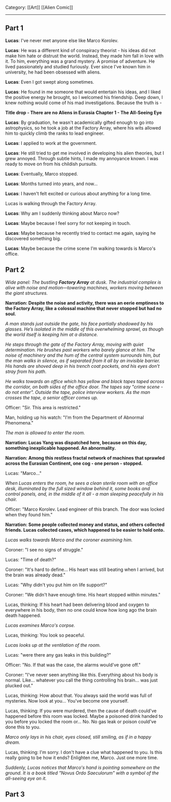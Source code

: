 Category: [[Art]] [[Alien Comic]]
___
## Part 1
**Lucas**: I've never met anyone else like Marco Korolev. 

**Lucas**: He was a different kind of conspiracy theorist - his ideas did not make him hate or distrust the world. Instead, they made him fall in love with it. To him, everything was a grand mystery. A promise of adventure. He lived passionately and studied furiously. Ever since I've known him in university, he had been obsessed with aliens. 

**Lucas**: Even I got swept along sometimes. 

**Lucas**: He found in me someone that would entertain his ideas, and I liked the positive energy he brought, so I welcomed his friendship. Deep down, I knew nothing would come of his mad investigations. Because the truth is - 

**Title drop - There are no Aliens in Eurasia**
**Chapter 1 - The All-Seeing Eye**

**Lucas**: By graduation, he wasn't academically gifted enough to go into astrophysics, so he took a job at the Factory Array, where his wits allowed him to quickly climb the ranks to lead engineer. 

**Lucas**: I applied to work at the government. 

**Lucas**: He still tried to get me involved in developing his alien theories, but I grew annoyed. Through subtle hints, I made my annoyance known. I was ready to move on from his childish pursuits. 

**Lucas**: Eventually, Marco stopped. 

**Lucas**: Months turned into years, and now... 

**Lucas**: I haven't felt excited or curious about anything for a long time. 

Lucas is walking through the Factory Array. 

**Lucas**: Why am I suddenly thinking about Marco now? 

**Lucas**: Maybe because I feel sorry for not keeping in touch. 

**Lucas**: Maybe because he recently tried to contact me again, saying he discovered something big. 

**Lucas**: Maybe because the crime scene I'm walking towards is Marco's office. 
## Part 2
*Wide panel: The bustling **Factory Array** at dusk. The industrial complex is alive with noise and motion—towering machines, workers moving between the giant structures.* 

**Narration: Despite the noise and activity, there was an eerie emptiness to the Factory Array, like a colossal machine that never stopped but had no soul.**

*A man stands just outside the gate, his face partially shadowed by his glasses. He’s isolated in the middle of this overwhelming sprawl, as though the world itself is keeping him at a distance.*

*He steps through the gate of the Factory Array, moving with quiet determination. He brushes past workers who barely glance at him. The noise of machinery and the hum of the central system surrounds him, but the man walks in silence, as if separated from it all by an invisible barrier. His hands are shoved deep in his trench coat pockets, and his eyes don’t stray from his path.* 

*He walks towards an office which has yellow and black tapes taped across the corridor, on both sides of the office door. The tapes say "crime scene - do not enter". Outside the tape, police interview workers. As the man crosses the tape, a senior officer comes up.* 

Officer: "Sir. This area is restricted."

Man, holding up his watch: "I'm from the Department of Abnormal Phenomena." 

*The man is allowed to enter the room.*
 
**Narration: Lucas Yang was dispatched here, because on this day, something inexplicable happened. An abnormality.**

**Narration: Among this restless fractal network of machines that sprawled across the Eurasian Continent, one cog - one person - stopped.**

Lucas: "Marco..."

*When Lucas enters the room, he sees a clean sterile room with an office desk, illuminated by the full sized window behind it, some books and control panels, and, in the middle of it all - a man sleeping peacefully in his chair.*

Officer: "Marco Korolev. Lead engineer of this branch. The door was locked when they found him." 

**Narration: Some people collected money and status, and others collected friends. Lucas collected cases, which happened to be easier to hold onto.**

*Lucas walks towards Marco and the coroner examining him.*

Coroner: "I see no signs of struggle."

Lucas: "Time of death?"

Coroner: "It's hard to define... His heart was still beating when I arrived, but the brain was already dead."

Lucas: "Why didn't you put him on life support?"

Coroner: "We didn't have enough time. His heart stopped within minutes."

Lucas, thinking: If his heart had been delivering blood and oxygen to everywhere in his body, then no one could know how long ago the brain death happened.

*Lucas examines Marco's corpse.* 

Lucas, thinking: You look so peaceful. 

*Lucas looks up at the ventilation of the room.*

Lucas: "were there any gas leaks in this building?"

Officer: "No. If that was the case, the alarms would've gone off."

Coroner: "I've never seen anything like this. Everything about his body is normal. Like... whatever you call the thing controlling his brain... was just plucked out."

Lucas, thinking: How about that. You always said the world was full of mysteries. Now look at you... You've become one yourself. 

Lucas, thinking: If you were murdered, then the cause of death could've happened before this room was locked. Maybe a poisoned drink handed to you before you locked the room or... No. No gas leak or poison could've done this to you. 

*Marco only lays in his chair, eyes closed, still smiling, as if in a happy dream.* 

Lucas, thinking: I'm sorry. I don't have a clue what happened to you. Is this really going to be how it ends? Enlighten me, Marco. Just one more time. 

*Suddenly, Lucas notices that Marco's hand is pointing somewhere on the ground. It is a book titled "Novus Ordo Saeculorum" with a symbol of the all-seeing eye on it.*
## Part 3
